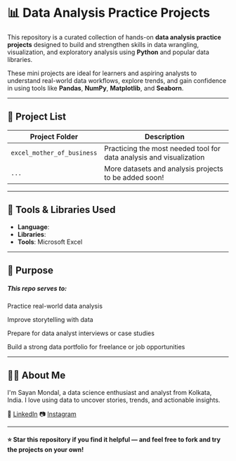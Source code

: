 # 📊 Data Analysis Practice Projects

This repository is a curated collection of hands-on **data analysis practice projects** designed to build and strengthen skills in data wrangling, visualization, and exploratory analysis using **Python** and popular data libraries.

These mini projects are ideal for learners and aspiring analysts to understand real-world data workflows, explore trends, and gain confidence in using tools like **Pandas**, **NumPy**, **Matplotlib**, and **Seaborn**.

---

## 📁 Project List

| Project Folder                 | Description                                                          |
|--------------------------------|-------------                                                         |
| `excel_mother_of_business`     | Practicing the most needed tool for data analysis and visualization  |
| `...`                          | More datasets and analysis projects to be added soon!                |

---

## 🧰 Tools & Libraries Used

- **Language**:  
- **Libraries**:   
- **Tools**: Microsoft Excel

---

## 🎯 Purpose
##### This repo serves to:

Practice real-world data analysis

Improve storytelling with data

Prepare for data analyst interviews or case studies

Build a strong data portfolio for freelance or job opportunities

---

## 🙋‍♂️ About Me
I'm Sayan Mondal, a data science enthusiast and analyst from Kolkata, India. I love using data to uncover stories, trends, and actionable insights.

💼 [LinkedIn](https://linkedin.com/in/analystsayan)
📷 [Instagram](https://instagram.com/analystsayan)

---

#### ⭐ Star this repository if you find it helpful — and feel free to fork and try the projects on your own!